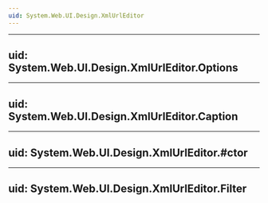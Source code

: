 ```yaml
---
uid: System.Web.UI.Design.XmlUrlEditor
---
```


---
uid: System.Web.UI.Design.XmlUrlEditor.Options
---

---
uid: System.Web.UI.Design.XmlUrlEditor.Caption
---

---
uid: System.Web.UI.Design.XmlUrlEditor.#ctor
---

---
uid: System.Web.UI.Design.XmlUrlEditor.Filter
---
